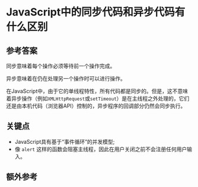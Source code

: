 # JavaScript中的同步代码和异步代码有什么区别

## 参考答案

同步意味着每个操作必须等待前一个操作完成。

异步意味着在仍在处理另一个操作时可以进行操作。

在JavaScript中，由于它的单线程特性，所有代码都是同步的。但是，这不意味着异步操作（例如`XMLHttpRequest`或`setTimeout`）是在主线程之外处理的，它们还是由本机代码（浏览器API）控制的，异步程序的回调部分仍然会同步执行。

## 关键点

* JavaScript具有基于“事件循环”的并发模型;
* 像 `alert` 这样的函数会阻塞主线程，因此在用户关闭之前不会注册任何用户输入。

## 额外参考

<!-- tags: (javascript) -->

<!-- expertise: (1) -->
